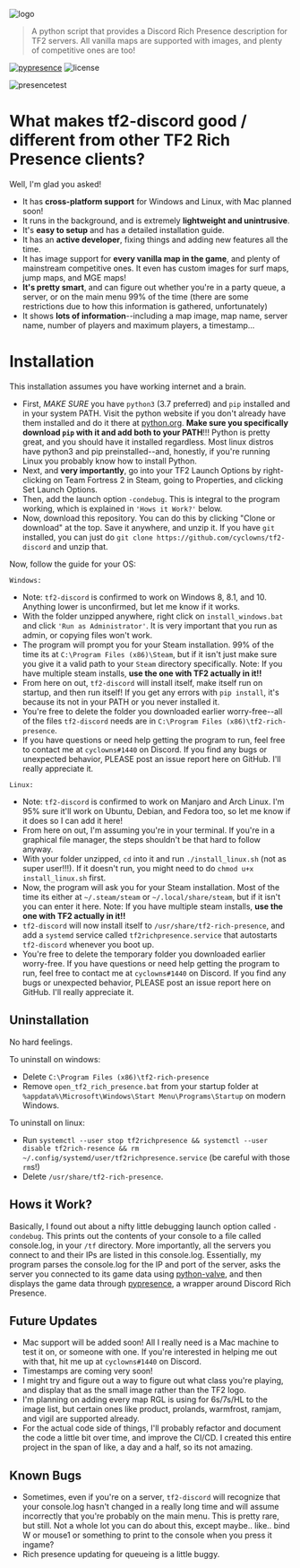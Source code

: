 ![logo](https://i.imgur.com/keDuc38.png)

>A python script that provides a Discord Rich Presence description for TF2 servers. All vanilla maps are supported with images, and plenty of competitive ones are too! 

[![pypresence](https://img.shields.io/badge/using-pypresence-00bb88.svg?style=for-the-badge&logo=discord&logoWidth=20)](https://github.com/qwertyquerty/pypresence) ![license](https://img.shields.io/github/license/cyclowns/tf2-discord.svg?style=for-the-badge)

![presencetest](https://i.imgur.com/oTfCn9n.png)

# **What makes tf2-discord good / different from other TF2 Rich Presence clients?**

Well, I'm glad you asked!

- It has **cross-platform support** for Windows and Linux, with Mac planned soon!
- It runs in the background, and is extremely **lightweight and unintrusive**.
- It's **easy to setup** and has a detailed installation guide.
- It has an **active developer**, fixing things and adding new features all the time.
- It has image support for **every vanilla map in the game**, and plenty of mainstream competitive ones. It even has custom images for surf maps, jump maps, and MGE maps!
- **It's pretty smart**, and can figure out whether you're in a party queue, a server, or on the main menu 99% of the time (there are some restrictions due to how this information is gathered, unfortunately)
- It shows **lots of information**--including a map image, map name, server name, number of players and maximum players, a timestamp...

# **Installation**

This installation assumes you have working internet and a brain.

- First, *MAKE SURE* you have `python3` (3.7 preferred) and `pip` installed and in your system PATH. Visit the python website if you don't already have them installed and do it there at [python.org](python.org/downloads/). **Make sure you specifically download `pip` with it and add both to your PATH**!!! Python is pretty great, and you should have it installed regardless. Most linux distros have python3 and pip preinstalled--and, honestly, if you're running Linux you probably know how to install
Python.
- Next, and **very importantly**, go into your TF2 Launch Options by right-clicking on Team Fortress 2 in Steam, going to Properties, and clicking Set Launch Options.
- Then, add the launch option `-condebug`. This is integral to the program working, which is explained in `'Hows it Work?'` below.
- Now, download this repository. You can do this by clicking "Clone or download" at the top. Save it anywhere, and unzip it. If you have `git` installed, you can just do `git clone https://github.com/cyclowns/tf2-discord` and unzip that.

Now, follow the guide for your OS:

`Windows:`

- Note: `tf2-discord` is confirmed to work on Windows 8, 8.1, and 10. Anything lower is unconfirmed, but let me know if it works.
- With the folder unzipped anywhere, right click on `install_windows.bat` and click `'Run as Administrator'`. It is very important that you run as admin, or copying files won't work.
- The program will prompt you for your Steam installation. 99% of the time its at `C:\Program Files (x86)\Steam`, but if it isn't just make sure you give it a valid path to your `Steam` directory specifically. Note: If you have multiple steam installs, **use the one with TF2 actually in it!!**
- From here on out, `tf2-discord` will install itself, make itself run on startup, and then run itself! If you get any errors with `pip install`, it's because its not in your PATH or you never installed it.
- You're free to delete the folder you downloaded earlier worry-free--all of the files `tf2-discord` needs are in `C:\Program Files (x86)\tf2-rich-presence`.
- If you have questions or need help getting the program to run, feel free to contact me at `cyclowns#1440` on Discord. If you find any bugs or unexpected behavior, PLEASE post an issue report here on GitHub. I'll really appreciate it.

`Linux:`

- Note: `tf2-discord` is confirmed to work on Manjaro and Arch Linux. I'm 95% sure it'll work on Ubuntu, Debian, and Fedora too, so let me know if it does so I can add it here!
- From here on out, I'm assuming you're in your terminal. If you're in a graphical file manager, the steps shouldn't be that hard to follow anyway.
- With your folder unzipped, `cd` into it and run `./install_linux.sh` (not as super user!!!). If it doesn't run, you might need to do `chmod u+x install_linux.sh` first.
- Now, the program will ask you for your Steam installation. Most of the time its either at `~/.steam/steam` or `~/.local/share/steam`, but if it isn't you can enter it here. Note: If you have multiple steam installs, **use the one with TF2 actually in it!!**
- `tf2-discord` will now install itself to `/usr/share/tf2-rich-presence`, and add a `systemd` service called `tf2richpresence.service` that autostarts `tf2-discord` whenever you boot up.
- You're free to delete the temporary folder you downloaded earlier worry-free. If you have questions or need help getting the program to run, feel free to contact me at `cyclowns#1440` on Discord. If you find any bugs or unexpected behavior, PLEASE post an issue report here on GitHub. I'll really appreciate it.

## **Uninstallation**

No hard feelings.

To uninstall on windows:

- Delete `C:\Program Files (x86)\tf2-rich-presence`
- Remove `open_tf2_rich_presence.bat` from your startup folder at `%appdata%\Microsoft\Windows\Start Menu\Programs\Startup` on modern Windows.

To uninstall on linux:

- Run `systemctl --user stop tf2richpresence && systemctl --user disable tf2rich-resence && rm ~/.config/systemd/user/tf2richpresence.service` (be careful with those `rm`s!)
- Delete `/usr/share/tf2-rich-presence`.

## Hows it Work?

Basically, I found out about a nifty little debugging launch option called `-condebug`. This prints out the contents of your console to a file
called console.log, in your `/tf` directory. More importantly, all the servers you connect to and their IPs are listed in this console.log. Essentially,
my program parses the console.log for the IP and port of the server, asks the server you connected to its game data using [python-valve](https://github.com/serverstf/python-valve), and then displays the game data through [pypresence](https://github.com/qwertyquerty/pypresence), a wrapper around Discord Rich Presence.

## Future Updates

- Mac support will be added soon! All I really need is a Mac machine to test it on, or someone with one. If you're interested in helping me out with that, hit me up at `cyclowns#1440` on Discord.
- Timestamps are coming very soon!
- I might try and figure out a way to figure out what class you're playing, and display that as the small image rather than the TF2 logo.
- I'm planning on adding every map RGL is using for 6s/7s/HL to the image list, but certain ones like product, prolands, warmfrost, ramjam, and vigil are supported already.
- For the actual code side of things, I'll probably refactor and document the code a little bit over time, and improve the CI/CD. I created this entire project in the span of like, a day and a half, so its not amazing.

## Known Bugs

- Sometimes, even if you're on a server, `tf2-discord` will recognize that your console.log hasn't changed in a really long time and will assume incorrectly that you're probably on the main menu. This is pretty rare, but still. Not a whole lot you can do about this, except maybe.. like.. bind W or mouse1 or something to print to the console when you press it ingame?
- Rich presence updating for queueing is a little buggy.

